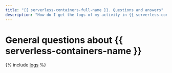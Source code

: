 ```yaml
---
title: "{{ serverless-containers-full-name }}. Questions and answers"
description: "How do I get the logs of my activity in {{ serverless-containers-full-name }}? Find the answer to this and other questions in this article."
---
```


# General questions about {{ serverless-containers-name }}

{% include [logs](../../_qa/logs.md) %}
